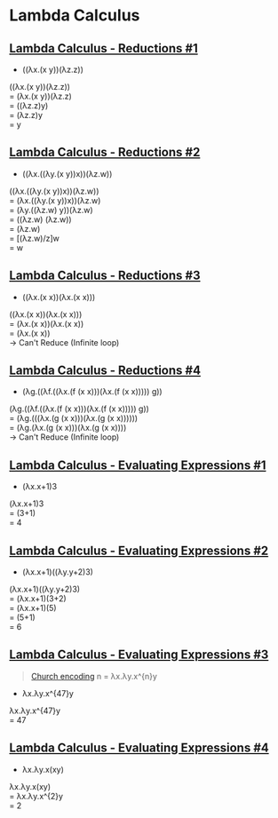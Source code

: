 # Lambda Calculus
####

## [Lambda Calculus - Reductions #1](https://www.hackerrank.com/challenges/lambda-calculus-reductions-1)

* ((λx.(x y))(λz.z))

((λx.(x y))(λz.z))  
= (λx.(x y))(λz.z)  
= ((λz.z)y)  
= (λz.z)y  
= y  

## [Lambda Calculus - Reductions #2](https://www.hackerrank.com/challenges/lambda-calculus-reductions-2/problem)
   
* ((λx.((λy.(x y))x))(λz.w))

((λx.((λy.(x y))x))(λz.w))    
= (λx.((λy.(x y))x))(λz.w)  
= (λy.((λz.w) y))(λz.w)  
= ((λz.w) (λz.w))  
= (λz.w)  
= [(λz.w)/z]w    
= w  

## [Lambda Calculus - Reductions #3](https://www.hackerrank.com/challenges/lambda-calculus-reductions-3/problem)
   
* ((λx.(x x))(λx.(x x)))

((λx.(x x))(λx.(x x)))  
= (λx.(x x))(λx.(x x))  
= (λx.(x x))  
-> Can't Reduce (Infinite loop)  


## [Lambda Calculus - Reductions #4](https://www.hackerrank.com/challenges/lambda-calculus-reductions-4/problem)

* (λg.((λf.((λx.(f (x x)))(λx.(f (x x))))) g)) 

(λg.((λf.((λx.(f (x x)))(λx.(f (x x))))) g))    
= (λg.(((λx.(g (x x)))(λx.(g (x x))))))      
= (λg.(λx.(g (x x)))(λx.(g (x x))))    
-> Can't Reduce (Infinite loop)

## [Lambda Calculus - Evaluating Expressions #1](https://www.hackerrank.com/challenges/lambda-calculus-getting-started/problem)  

* (λx.x+1)3  

(λx.x+1)3  
= (3+1)  
= 4  

## [Lambda Calculus - Evaluating Expressions #2](https://www.hackerrank.com/challenges/lambda-calculus-understanding-the-syntax/problem)  

* (λx.x+1)((λy.y+2)3)  

(λx.x+1)((λy.y+2)3)  
= (λx.x+1)(3+2)  
= (λx.x+1)(5)  
= (5+1)  
= 6  

## [Lambda Calculus - Evaluating Expressions #3](https://www.hackerrank.com/challenges/lambda-calculus-evaluate-the-expression/problem)  

> [Church encoding](https://en.wikipedia.org/wiki/Church_encoding)
> n = λx.λy.x^{n}y

* λx.λy.x^{47}y  

λx.λy.x^{47}y  
= 47  

## [Lambda Calculus - Evaluating Expressions #4](https://www.hackerrank.com/challenges/lambda-calculus-evaluate-the-expression-1/problem)  

* λx.λy.x(xy)  

λx.λy.x(xy)  
= λx.λy.x^{2}y  
= 2   




